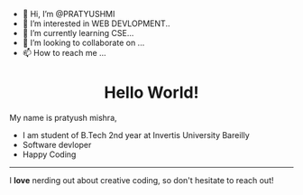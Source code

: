 - 👋 Hi, I’m @PRATYUSHMI
- 👀 I’m interested in WEB DEVLOPMENT..
- 🌱 I’m currently learning CSE...
- 💞️ I’m looking to collaborate on ...
- 📫 How to reach me ...

<!---
PRATYUSHMI/PRATYUSHMI is a ✨ special ✨ repository because its `README.md` (this file) appears on your GitHub profile.
You can click the Preview link to take a look at your changes.
--->
<h1 align="center">Hello World!</h1>

<p>My name is pratyush mishra,</p>

<ul>
  <li>I am student of B.Tech 2nd year at Invertis University Bareilly</li>
  <li>Software devloper</li>
  <li>Happy Coding</li>
</ul>

<hr>

<p>I <strong>love</strong> nerding out about creative coding, so don't hesitate to reach out!</p>
 

